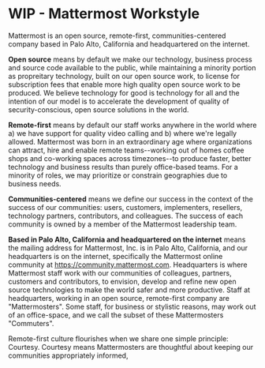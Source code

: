 # WIP - Mattermost Workstyle 

Mattermost is an open source, remote-first, communities-centered company based in Palo Alto, California and headquartered on the internet. 

**Open source** means by default we make our technology, business process and source code available to the public, while maintaining a minority portion as propreitary technology, built on our open source work, to license for subscription fees that enable more high quality open source work to be produced. We believe technology for good is technology for all and the intention of our model is to accelerate the development of quality of security-conscious, open source solutions in the world. 

**Remote-first** means by default our staff works anywhere in the world where a) we have support for quality video calling and b) where we're legally allowed. Mattermost was born in an extraordinary age where organizations can attract, hire and enable remote teams--working out of homes coffee shops and co-working spaces across timezones--to produce faster, better technology and business results than purely office-based teams. For a minority of roles, we may prioritize or constrain geographies due to business needs.

**Communities-centered** means we define our success in the context of the success of our communities: users, customers, implementers, resellers, technology partners, contributors, and colleagues. The success of each community is owned by a member of the Mattermost leadership team. 

**Based in Palo Alto, California and headquartered on the internet** means the mailing address for Mattermost, Inc. is in Palo Alto, California, and our headquarters is on the internet, specifically the Mattermost online community at https://community.mattermost.com. Headquarters is where Mattermost staff work with our communities of colleagues, partners, customers and contributors, to envision, develop and refine new open source technologies to make the world safer and more productive. Staff at headquarters, working in an open source, remote-first company are "Mattermosters". Some staff, for business or stylistic reasons, may work out of an office-space, and we call the subset of these Mattermosters "Commuters". 

Remote-first culture flourishes when we share one simple principle: Courtesy. Courtesy means Mattermosters are thoughtful about keeping our communities appropriately informed, 
